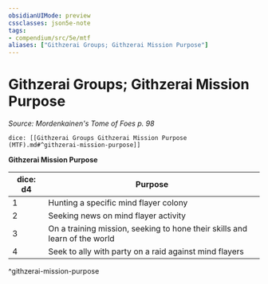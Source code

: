 ```yaml
---
obsidianUIMode: preview
cssclasses: json5e-note
tags:
- compendium/src/5e/mtf
aliases: ["Githzerai Groups; Githzerai Mission Purpose"]
---
```

# Githzerai Groups; Githzerai Mission Purpose
*Source: Mordenkainen's Tome of Foes p. 98* 

`dice: [[Githzerai Groups Githzerai Mission Purpose (MTF).md#^githzerai-mission-purpose]]`

**Githzerai Mission Purpose**

| dice: d4 | Purpose |
|----------|---------|
| 1 | Hunting a specific mind flayer colony |
| 2 | Seeking news on mind flayer activity |
| 3 | On a training mission, seeking to hone their skills and learn of the world |
| 4 | Seek to ally with party on a raid against mind flayers |
^githzerai-mission-purpose